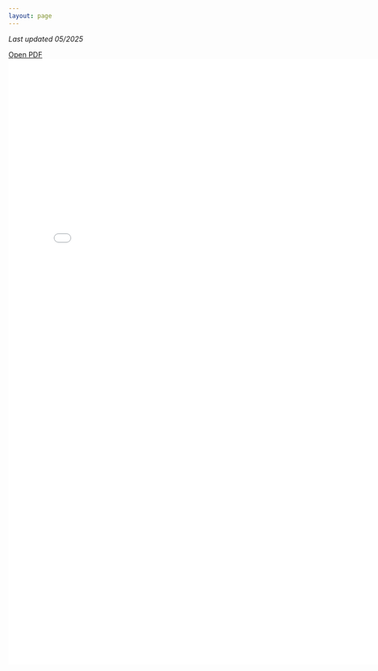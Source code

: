 ```yaml
---
layout: page
---
```


*Last updated 05/2025*

<a href="/Erick-Ross-CV.pdf" target="_blank">Open PDF</a>
<embed src="/Erick-Ross-CV.pdf" type="application/pdf" width="780" height="1200"> 

